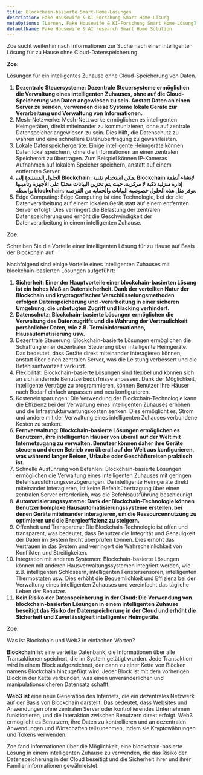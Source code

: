 ```yaml
---
title: Blockchain-basierte Smart-Home-Lösungen
description: Fake Housewife & KI-Forschung Smart Home-Lösung
metaOptions: [Lernen, Fake Housewife & KI-Forschung Smart Home-Lösung]
defaultName: Fake Housewife & AI research Smart Home Solution
---
```


<RoboAcademyText fWeight="600">
Zoe sucht weiterhin nach Informationen zur Suche nach einer intelligenten Lösung für zu Hause ohne Cloud-Datenspeicherung.
</RoboAcademyText>

<RoboAcademyDialog>

**Zoe**:

Lösungen für ein intelligentes Zuhause ohne Cloud-Speicherung von Daten.
</RoboAcademyDialog>

<RoboAcademyDialog>

<ChatGPT/>

1. **Dezentrale Steuersysteme: Dezentrale Steuersysteme ermöglichen die Verwaltung eines intelligenten Zuhauses, ohne auf die Cloud-Speicherung von Daten angewiesen zu sein. Anstatt Daten an einen Server zu senden, verwenden diese Systeme lokale Geräte zur Verarbeitung und Verwaltung von Informationen.**
2. Mesh-Netzwerke: Mesh-Netzwerke ermöglichen es intelligenten Heimgeräten, direkt miteinander zu kommunizieren, ohne auf zentrale Datenspeicher angewiesen zu sein. Dies hilft, die Datenschutz zu wahren und eine schnellere Datenübertragung zu gewährleisten.
3. Lokale Datenspeichergeräte: Einige intelligente Heimgeräte können Daten lokal speichern, ohne die Informationen an einen zentralen Speicherort zu übertragen. Zum Beispiel können IP-Kameras Aufnahmen auf lokalem Speicher speichern, anstatt auf einem entfernten Server.
4. **الحلول المستندة إلى Blockchain: يمكن استخدام تقنية Blockchain لإنشاء أنظمة إدارة منزلية ذكية لا مركزية، حيث يتم تخزين البيانات محليًا على الأجهزة وتأمينها بواسطة blockchain. توفر مثل هذه الحلول خصوصية البيانات والحماية من القرصنة.**
5. Edge Computing: Edge Computing ist eine Technologie, bei der die Datenverarbeitung auf einem lokalen Gerät statt auf einem entfernten Server erfolgt. Dies verringert die Belastung der zentralen Datenspeicherung und erhöht die Geschwindigkeit der Datenverarbeitung in einem intelligenten Zuhause.

</RoboAcademyDialog>

<RoboAcademyDialog>

**Zoe**:

Schreiben Sie die Vorteile einer intelligenten Lösung für zu Hause auf Basis der Blockchain auf.

</RoboAcademyDialog>

<RoboAcademyDialog>

<ChatGPT/>

Nachfolgend sind einige Vorteile eines intelligenten Zuhauses mit blockchain-basierten Lösungen aufgeführt:

1. **Sicherheit: Einer der Hauptvorteile einer blockchain-basierten Lösung ist ein hohes Maß an Datensicherheit. Dank der verteilten Natur der Blockchain und kryptografischer Verschlüsselungsmethoden erfolgen Datenspeicherung und -verarbeitung in einer sicheren Umgebung, die unbefugten Zugriff und Hacking verhindert.**
2. **Datenschutz: Blockchain-basierte Lösungen ermöglichen die Verwaltung des Datenzugriffs und die Wahrung der Vertraulichkeit persönlicher Daten, wie z.B. Termininformationen, Hausautomatisierung usw.**
3. Dezentrale Steuerung: Blockchain-basierte Lösungen ermöglichen die Schaffung einer dezentralen Steuerung über intelligente Heimgeräte. Das bedeutet, dass Geräte direkt miteinander interagieren können, anstatt über einen zentralen Server, was die Leistung verbessert und die Befehlsantwortzeit verkürzt.
4. Flexibilität: Blockchain-basierte Lösungen sind flexibel und können sich an sich ändernde Benutzerbedürfnisse anpassen. Dank der Möglichkeit, intelligente Verträge zu programmieren, können Benutzer ihre Häuser nach Bedarf einfach anpassen und neu konfigurieren.
5. Kosteneinsparungen: Die Verwendung der Blockchain-Technologie kann die Effizienz bei der Verwaltung eines intelligenten Zuhauses erhöhen und die Infrastrukturwartungskosten senken. Dies ermöglicht es, Strom und andere mit der Verwaltung eines intelligenten Zuhauses verbundene Kosten zu senken.
6. **Fernverwaltung: Blockchain-basierte Lösungen ermöglichen es Benutzern, ihre intelligenten Häuser von überall auf der Welt mit Internetzugang zu verwalten. Benutzer können daher ihre Geräte steuern und deren Betrieb von überall auf der Welt aus konfigurieren, was während langer Reisen, Urlaube oder Geschäftsreisen praktisch ist.**
7. Schnelle Ausführung von Befehlen: Blockchain-basierte Lösungen ermöglichen die Verwaltung eines intelligenten Zuhauses mit geringen Befehlsausführungsverzögerungen. Da intelligente Heimgeräte direkt miteinander interagieren, ist keine Befehlsübertragung über einen zentralen Server erforderlich, was die Befehlsausführung beschleunigt.
8. **Automatisierungssysteme: Dank der Blockchain-Technologie können Benutzer komplexe Hausautomatisierungssysteme erstellen, bei denen Geräte miteinander interagieren, um die Ressourcennutzung zu optimieren und die Energieeffizienz zu steigern.**
9. Offenheit und Transparenz: Die Blockchain-Technologie ist offen und transparent, was bedeutet, dass Benutzer die Integrität und Genauigkeit der Daten im System leicht überprüfen können. Dies erhöht das Vertrauen in das System und verringert die Wahrscheinlichkeit von Konflikten und Streitigkeiten.
10. Integration mit anderen Systemen: Blockchain-basierte Lösungen können mit anderen Hausverwaltungssystemen integriert werden, wie z.B. intelligenten Schlössern, intelligenten Fenstersensoren, intelligenten Thermostaten usw. Dies erhöht die Bequemlichkeit und Effizienz bei der Verwaltung eines intelligenten Zuhauses und vereinfacht das tägliche Leben der Benutzer.
11. **Kein Risiko der Datenspeicherung in der Cloud: Die Verwendung von blockchain-basierten Lösungen in einem intelligenten Zuhause beseitigt das Risiko der Datenspeicherung in der Cloud und erhöht die Sicherheit und Zuverlässigkeit intelligenter Heimgeräte.**

</RoboAcademyDialog>

<RoboAcademyDialog>

**Zoe**:

Was ist Blockchain und Web3 in einfachen Worten?

</RoboAcademyDialog>

<RoboAcademyDialog>

<ChatGPT/>

**Blockchain ist** eine verteilte Datenbank, die Informationen über alle Transaktionen speichert, die im System getätigt wurden. Jede Transaktion wird in einem Block aufgezeichnet, der dann zu einer Kette von Blöcken namens Blockchain hinzugefügt wird. Jeder Block ist mit dem vorherigen Block in der Kette verbunden, was einen unveränderlichen und manipulationssicheren Datensatz schafft.

**Web3 ist** eine neue Generation des Internets, die ein dezentrales Netzwerk auf der Basis von Blockchain darstellt. Das bedeutet, dass Websites und Anwendungen ohne zentralen Server oder kontrollierendes Unternehmen funktionieren, und die Interaktion zwischen Benutzern direkt erfolgt. Web3 ermöglicht es Benutzern, ihre Daten zu kontrollieren und an dezentralen Anwendungen und Wirtschaften teilzunehmen, indem sie Kryptowährungen und Tokens verwenden.

</RoboAcademyDialog>

<RoboAcademyText>
Zoe fand Informationen über die Möglichkeit, eine blockchain-basierte Lösung in einem intelligenten Zuhause zu verwenden, die das Risiko der Datenspeicherung in der Cloud beseitigt und die Sicherheit ihrer und ihrer Familieninformationen gewährleistet.
</RoboAcademyText>